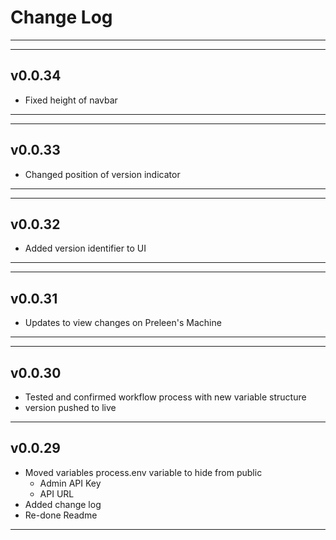 # Change Log

---

---

## v0.0.34

-  Fixed height of navbar

---

---

## v0.0.33

-  Changed position of version indicator

---

---

## v0.0.32

-  Added version identifier to UI

---

---

## v0.0.31

-  Updates to view changes on Preleen's Machine

---

---

## v0.0.30

-  Tested and confirmed workflow process with new variable structure
-  version pushed to live

---

## v0.0.29

-  Moved variables process.env variable to hide from public
   -  Admin API Key
   -  API URL
-  Added change log
-  Re-done Readme

---
